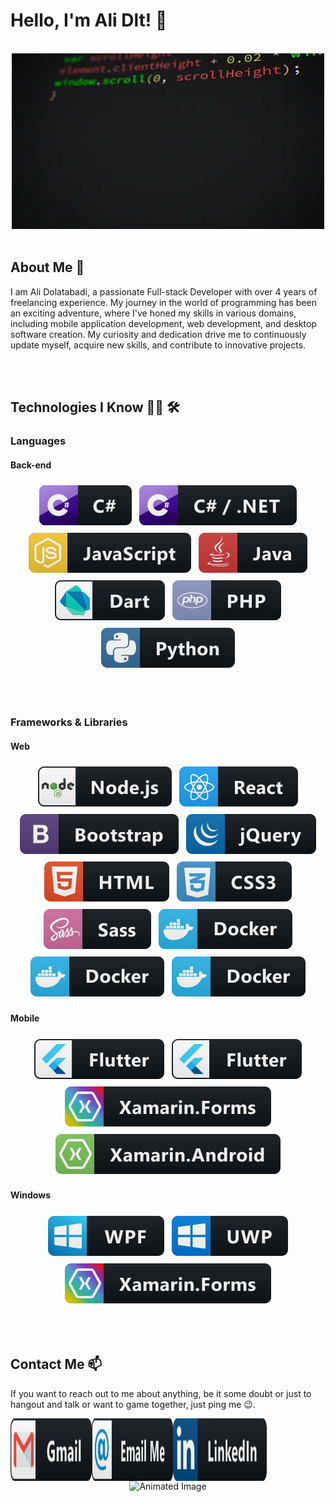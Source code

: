 # Hello, I'm Ali Dlt! 👋

<br>

<div align="center">
  <img src="https://github.com/AliDlt/AliDlt/blob/master/assests/images/programming.webp" alt="Programming Image">
</div>

<br>

## About Me 💬

I am Ali Dolatabadi, a passionate Full-stack Developer with over 4 years of freelancing experience. My journey in the world of programming has been an exciting adventure, where I've honed my skills in various domains, including mobile application development, web development, and desktop software creation. My curiosity and dedication drive me to continuously update myself, acquire new skills, and contribute to innovative projects.

<br>
<br>

## Technologies I Know 👨‍💻 🛠

### Languages

#### Back-end

<p align="center">
  <img src="https://github.com/AliDlt/AliDlt/blob/master/assests/icons/languages/csharp.svg" alt="C#" style="vertical-align:top; margin:6px 4px">
  
  <img src="https://github.com/AliDlt/AliDlt/blob/master/assests/icons/languages/csharp_dotnet.svg" alt=".NET" style="vertical-align:top; margin:6px 4px">
  
  <img src="https://github.com/AliDlt/AliDlt/blob/master/assests/icons/languages/js.svg" alt="JavaScript" style="vertical-align:top; margin:6px 4px">
  
  <img src="https://github.com/AliDlt/AliDlt/blob/master/assests/icons/languages/java.svg" alt="Java" style="vertical-align:top; margin:6px 4px">
  
  <img src="https://github.com/AliDlt/AliDlt/blob/master/assests/icons/languages/dart_colour.svg" alt="Dart" style="vertical-align:top; margin:6px 4px">
  
  <img src="https://github.com/AliDlt/AliDlt/blob/master/assests/icons/languages/php.svg" alt="PHP" style="vertical-align:top; margin:6px 4px">
  
  <img src="https://github.com/AliDlt/AliDlt/blob/master/assests/icons/languages/python.svg" alt="Python" style="vertical-align:top; margin:6px 4px">
</p>

<br>
<br>

### Frameworks & Libraries

#### Web

<p align="center">
  <img src="https://github.com/AliDlt/AliDlt/blob/master/assests/icons/frameworks/web/nodejs.svg" alt="Node.js" style="vertical-align:top; margin:6px 4px">
  
  <img src="https://github.com/AliDlt/AliDlt/blob/master/assests/icons/frameworks/web/react.svg" alt="React.js" style="vertical-align:top; margin:6px 4px">
  
  <img src="https://github.com/AliDlt/AliDlt/blob/master/assests/icons/frameworks/web/bootstrap.svg" alt="Bootstrap" style="vertical-align:top; margin:6px 4px">
  
  <img src="https://github.com/AliDlt/AliDlt/blob/master/assests/icons/frameworks/web/jquery.svg" alt="jQuery" style="vertical-align:top; margin:6px 4px">
  
  <img src="https://github.com/AliDlt/AliDlt/blob/master/assests/icons/languages/html.svg" alt="HTML" style="vertical-align:top; margin:6px 4px">
  
  <img src="https://github.com/AliDlt/AliDlt/blob/master/assests/icons/languages/css3.svg" alt="CSS" style="vertical-align:top; margin:6px 4px">
  
  <img src="https://github.com/AliDlt/AliDlt/blob/master/assests/icons/languages/sass.svg" alt="Sass" style="vertical-align:top; margin:6px 4px">
  
  <img src="https://github.com/AliDlt/AliDlt/blob/master/assests/icons/frameworks/web/docker.svg" alt="Docker" style="vertical-align:top; margin:6px 4px">
  
  <img src="https://github.com/AliDlt/AliDlt/blob/master/assests/icons/frameworks/web/docker.svg" alt="ASP.NET" style="vertical-align:top; margin:6px 4px">
  
  <img src="https://github.com/AliDlt/AliDlt/blob/master/assests/icons/frameworks/web/docker.svg" alt="Blazor" style="vertical-align:top; margin:6px 4px">
</p>

#### Mobile

<p align="center">
  <img src="https://github.com/AliDlt/AliDlt/blob/master/assests/icons/frameworks/mobile/flutter.svg" alt="Flutter" style="vertical-align:top; margin:6px 4px">
  
  <img src="https://github.com/AliDlt/AliDlt/blob/master/assests/icons/frameworks/mobile/flutter.svg" alt=".NET MAUI" style="vertical-align:top; margin:6px 4px">
  
  <img src="https://github.com/AliDlt/AliDlt/blob/master/assests/icons/frameworks/mobile/xamarin_forms.svg" alt="Xamarin.Forms" style="vertical-align:top; margin:6px 4px">
  
  <img src="https://github.com/AliDlt/AliDlt/blob/master/assests/icons/frameworks/mobile/xamarin_android.svg" alt="Xamarin.Android" style="vertical-align:top; margin:6px 4px">
</p>

#### Windows

<p align="center">
  <img src="https://github.com/AliDlt/AliDlt/blob/master/assests/icons/frameworks/windows/wpf.svg" alt="WPF" style="vertical-align:top; margin:6px 4px">
  
  <img src="https://github.com/AliDlt/AliDlt/blob/master/assests/icons/frameworks/windows/uwp.svg" alt="UWP" style="vertical-align:top; margin:6px 4px">
  
  <img src="https://github.com/AliDlt/AliDlt/blob/master/assests/icons/frameworks/mobile/xamarin_forms.svg" alt="Windows Forms" style="vertical-align:top; margin:6px 4px">
</p>

<br>
<br>

## Contact Me 📫

If you want to reach out to me about anything, be it some doubt or just to hangout and talk or want to game together, just ping me 😉.

<a href="mailto:alidlt4@gmail.com">
  <img align="left" alt="Gmail" width="130" height="100" src="https://github.com/AliDlt/AliDlt/blob/master/assests/icons/socials/gmail.svg" />
</a>

<a href="mailto:alidlt1@yahoo.com">
  <img align="left" alt="Email" width="130" height="100" src="https://github.com/AliDlt/AliDlt/blob/master/assests/icons/socials/email_me.svg" />
</a>

<a href="https://www.linkedin.com/in/ali-dolatabadi-8139721b5/">
  <img align="left" alt="LinkedIn" width="150" height="100" src="https://github.com/AliDlt/AliDlt/blob/master/assests/icons/socials/linkedin.svg" />
</a>

<div align="center">
  <img src="https://github.com/Xx-Ashutosh-xX/Xx-Ashutosh-xX/blob/master/assets/93195.gif" alt="Animated Image">
</div>
